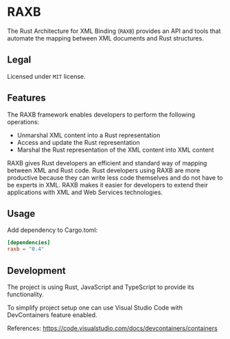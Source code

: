 # RAXB

The Rust Architecture for XML Binding (`RAXB`) provides an API and tools that automate the mapping between XML documents and Rust structures.

## Legal

Licensed under `MIT` license.

## Features

The RAXB framework enables developers to perform the following operations:

- Unmarshal XML content into a Rust representation
- Access and update the Rust representation
- Marshal the Rust representation of the XML content into XML content

RAXB gives Rust developers an efficient and standard way of mapping between XML and Rust code. Rust developers using RAXB are more productive because they can write less code themselves and do not have to be experts in XML. RAXB makes it easier for developers to extend their applications with XML and Web Services technologies.

## Usage

Add dependency to Cargo.toml:

```toml
[dependencies]
raxb = "0.4"
```

## Development

The project is using Rust, JavaScript and TypeScript to provide its functionality.

To simplify project setup one can use Visual Studio Code with DevContainers feature enabled.

References: <https://code.visualstudio.com/docs/devcontainers/containers>